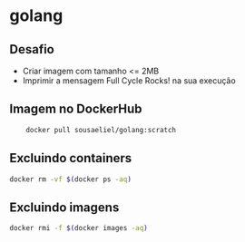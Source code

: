 # golang

## Desafio

- Criar imagem com tamanho <= 2MB
- Imprimir a mensagem Full Cycle Rocks! na sua execução

## Imagem no DockerHub

```sh
    docker pull sousaeliel/golang:scratch
```

## Excluindo containers

```sh
docker rm -vf $(docker ps -aq)
```

## Excluindo imagens

```sh
docker rmi -f $(docker images -aq)
```